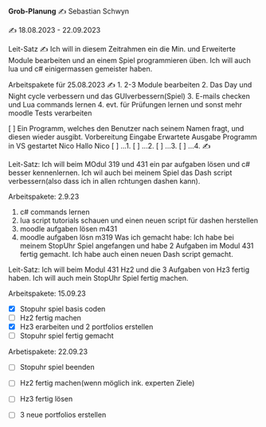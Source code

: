 **Grob-Planung**
✍️ Sebastian Schwyn

✍️ 18.08.2023 - 22.09.2023

Leit-Satz
✍️ Ich will in diesem Zeitrahmen ein die Min. und Erweiterte Module bearbeiten und an einem Spiel programmieren üben. Ich will auch lua und c# einigermassen gemeister haben. 

Arbeitspakete für 25.08.2023
✍️ 1. 2-3 Module bearbeiten
2. Das Day und Night cycle verbessern und das GUIverbessern(Spiel)
3. E-mails checken und Lua commands lernen
4. evt. für Prüfungen lernen und sonst mehr moodle Tests verarbeiten

[ ] Ein Programm, welches den Benutzer nach seinem Namen fragt, und diesen wieder ausgibt.
Vorbereitung	Eingabe	Erwartete Ausgabe
Programm in VS gestartet	Nico	Hallo Nico
[ ] ...1.
[ ] ...2.
[ ] ...3.
[ ] ...4.
✍️ 


 Leit-Satz:
 Ich will beim MOdul 319 und 431 ein par aufgaben lösen und c# besser kennenlernen. Ich wil auch bei meinem Spiel das Dash script verbessern(also dass ich in allen 
 rchtungen dashen kann).

 Arbeitspakete: 2.9.23
 1. c# commands lernen 
 2. lua script tutorials schauen und einen neuen script für dashen herstellen
 3. moodle aufgaben lösen m431
 4. moodle aufgaben lösn m319
 Was ich gemacht habe:
 Ich habe bei meinem StopUhr Spiel angefangen und habe 2 Aufgaben im Modul 431 fertig gemacht. Ich habe auch einen neuen Dash script gemacht.


 Leit-Satz:
 Ich will beim Modul 431 Hz2 und die 3 Aufgaben von Hz3 fertig haben. Ich will auch mein StopUhr Spiel fertig machen.

 Arbeitspakete: 15.09.23
 - [x] Stopuhr spiel basis coden
 - [ ] Hz2 fertig machen
 - [x] Hz3 erarbeiten und 2 portfolios erstellen
 - [ ] Stopuhr spiel fertig gemacht

 Arbetispakete: 22.09.23
 - [ ] Stopuhr spiel beenden
 - [ ] Hz2 fertig machen(wenn möglich ink. experten Ziele)
 - [ ] Hz3 fertig lösen
 - [ ] 3 neue portfolios erstellen
 






 

